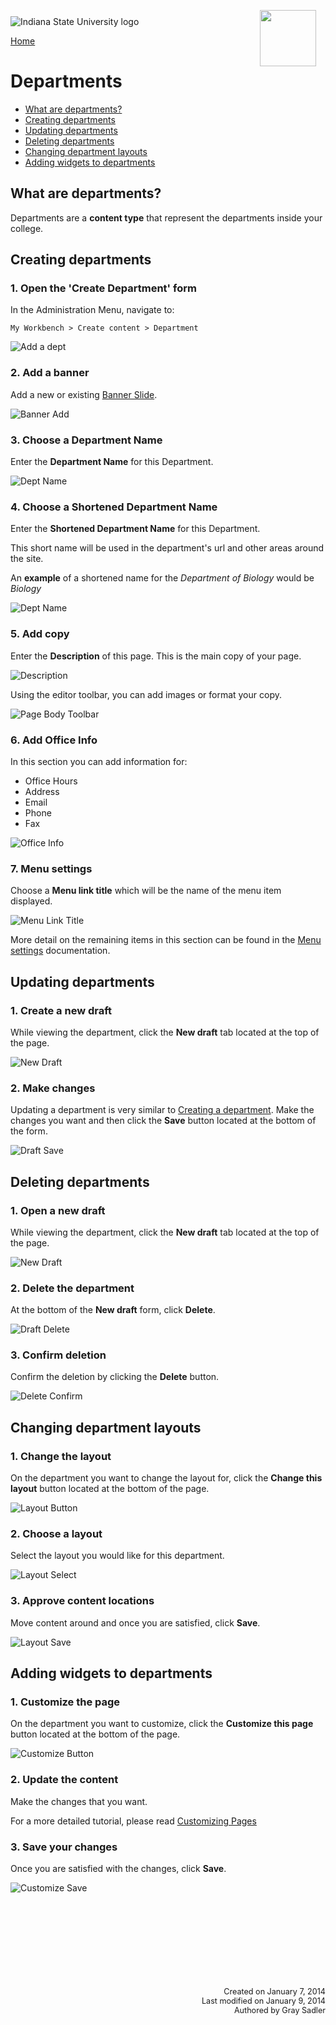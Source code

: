 <img class="logo" src="../../global_assets/images/IXM-Transparent-Vertical.jpg" style="float:right; margin:-10px 15px 0 0;" height="90" />
<img class="logo" src="../assets/images/isu_logo.png" alt="Indiana State University logo" />

<a href="index.html">Home</a>

# Departments

* [What are departments?](#what-are-departments)
* [Creating departments](#creating-departments)
* [Updating departments](#updating-departments)
* [Deleting departments](#deleting-departments)
* [Changing department layouts](#changing-department-layouts)
* [Adding widgets to departments](#adding-widgets-to-departments)

## What are departments?

Departments are a **content type** that represent the departments inside your college.

## Creating departments

### 1. Open the 'Create Department' form
In the Administration Menu, navigate to:

	My Workbench > Create content > Department

![Add a dept](../assets/images/DeptAdd.png "Add a dept")

### 2. Add a banner
Add a new or existing [Banner Slide](banner_slides.md).

![Banner Add](../assets/images/BannerAdd.png "Banner Add")

### 3. Choose a Department Name
Enter the **Department Name** for this Department.

![Dept Name](../assets/images/DepartmentName.png "DeptName")

### 4. Choose a Shortened Department Name
Enter the **Shortened Department Name** for this Department.

This short name will be used in the department's url and other areas around the site.

An **example** of a shortened name for the <i>Department of Biology</i> would be <i>Biology</i>

![Dept Name](../assets/images/ShortenedDeptName.png "DeptName")

### 5. Add copy
Enter the **Description** of this page. This is the main copy of your page.

![Description](../assets/images/Description.png "Description")

Using the editor toolbar, you can add images or format your copy.

![Page Body Toolbar](../assets/images/PageBodyToolbar.png "Page Body Toolbar")

### 6. Add Office Info

In this section you can add information for:

* Office Hours
* Address
* Email
* Phone
* Fax

![Office Info](../assets/images/OfficeInfo.png "Office Info")

### 7. Menu settings

Choose a **Menu link title** which will be the name of the menu item displayed.

![Menu Link Title](../assets/images/MenuLinkTitle.png "Menu Link Title")

More detail on the remaining items in this section can be found in the [Menu settings]() documentation.

## Updating departments

### 1. Create a new draft

While viewing the department, click the **New draft** tab located at the top of the page.

![New Draft](../assets/images/NewDraft.png "New Draft")

### 2. Make changes

Updating a department is very similar to [Creating a department](#creating-departments). Make the changes you want and then click the **Save** button located at the bottom of the form.

![Draft Save](../assets/images/DraftSave.png "Draft Save")

## Deleting departments

### 1. Open a new draft

While viewing the department, click the **New draft** tab located at the top of the page.

![New Draft](../assets/images/NewDraft.png "New Draft")

### 2. Delete the department

At the bottom of the **New draft** form, click **Delete**.

![Draft Delete](../assets/images/DraftDelete.png "Draft Delete")

### 3. Confirm deletion

Confirm the deletion by clicking the **Delete** button.

![Delete Confirm](../assets/images/DraftDeleteConfirm.png "Delete Confirm")

## Changing department layouts

### 1. Change the layout

On the department you want to change the layout for, click the **Change this layout** button located at the bottom of the page.

![Layout Button](../assets/images/LayoutButton.png "Layout Button")

### 2. Choose a layout

Select the layout you would like for this department.

![Layout Select](../assets/images/LayoutSelect.png "Layout Select")

### 3. Approve content locations

Move content around and once you are satisfied, click **Save**.

![Layout Save](../assets/images/LayoutSave.png "Layout Save")

## Adding widgets to departments

### 1. Customize the page

On the department you want to customize, click the **Customize this page** button located at the bottom of the page.

![Customize Button](../assets/images/CustomizeButton.png "Customize Button")

### 2. Update the content

Make the changes that you want.

For a more detailed tutorial, please read [Customizing Pages]()

### 3. Save your changes

Once you are satisfied with the changes, click **Save**.

![Customize Save](../assets/images/CustomizeSave.png "Customize Save")

<p style="margin-top:150px; text-align:right; font-size:90%;">Created on January 7, 2014<br />
Last modified on January 9, 2014<br />
Authored by Gray Sadler</p>
